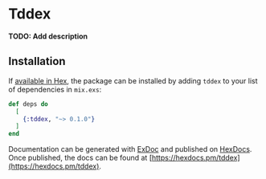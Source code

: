 # Tddex

**TODO: Add description**

## Installation

If [available in Hex](https://hex.pm/docs/publish), the package can be installed
by adding `tddex` to your list of dependencies in `mix.exs`:

```elixir
def deps do
  [
    {:tddex, "~> 0.1.0"}
  ]
end
```

Documentation can be generated with [ExDoc](https://github.com/elixir-lang/ex_doc)
and published on [HexDocs](https://hexdocs.pm). Once published, the docs can
be found at [https://hexdocs.pm/tddex](https://hexdocs.pm/tddex).

